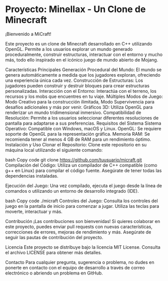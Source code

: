 # Proyecto: Minellax - Un Clone de Minecraft
¡Bienvenido a MiCraft!

Este proyecto es un clone de Minecraft desarrollado en C++ utilizando OpenGL. Permite a los usuarios explorar un mundo generado proceduralmente, construir estructuras, interactuar con el entorno y mucho más, todo ello inspirado en el icónico juego de mundo abierto de Mojang.

Características Principales
Generación Procedural del Mundo: El mundo se genera automáticamente a medida que los jugadores exploran, ofreciendo una experiencia única cada vez.
Construcción de Estructuras: Los jugadores pueden construir y destruir bloques para crear estructuras personalizadas.
Interacción con el Entorno: Interactúa con el terreno, los recursos y los mobs que encuentres en tu viaje.
Múltiples Modos de Juego: Modo Creativo para la construcción ilimitada, Modo Supervivencia para desafíos adicionales y más por venir.
Gráficos 3D: Utiliza OpenGL para renderizar un mundo tridimensional inmersivo.
Compatibilidad de Resolución: Permite a los usuarios seleccionar diferentes resoluciones de pantalla para adaptarse a sus preferencias.
Requisitos del Sistema
Sistema Operativo: Compatible con Windows, macOS y Linux.
OpenGL: Se requiere soporte de OpenGL para la representación gráfica.
Memoria RAM: Se recomienda tener al menos 4 GB de RAM para un rendimiento óptimo.
Instalación y Uso
Clonar el Repositorio: Clone este repositorio en su máquina local utilizando el siguiente comando:

bash
Copy code
git clone https://github.com/tuusuario/micraft.git
Compilación del Código: Utiliza un compilador de C++ compatible (como g++ en Linux) para compilar el código fuente. Asegúrate de tener todas las dependencias instaladas.

Ejecución del Juego: Una vez compilado, ejecuta el juego desde la línea de comandos o utilizando un entorno de desarrollo integrado (IDE).

bash
Copy code
./micraft
Controles del Juego: Consulta los controles del juego en la pantalla de inicio para comenzar a jugar. Utiliza las teclas para moverte, interactuar y más.

Contribución
¡Las contribuciones son bienvenidas! Si quieres colaborar en este proyecto, puedes enviar pull requests con nuevas características, correcciones de errores, mejoras de rendimiento y más. Asegúrate de seguir las pautas de contribución del proyecto.

Licencia
Este proyecto se distribuye bajo la licencia MIT License. Consulta el archivo LICENSE para obtener más detalles.

Contacto
Para cualquier pregunta, sugerencia o problema, no dudes en ponerte en contacto con el equipo de desarrollo a través de correo electrónico o abriendo un problema en GitHub.
